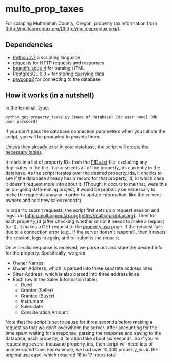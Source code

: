 multo_prop_taxes
================

For scraping Multnomah County, Oregon, property tax information from [http://multcoproptax.org/](http://multcoproptax.org/).


Dependencies
------------

*	[Python 2.7](https://www.python.org/ "Python 2.7") a scripting language
*	[requests](http://docs.python-requests.org/en/latest/ "Requests") for HTTP requests and responses
*	[beautifulsoup 4](http://www.crummy.com/software/BeautifulSoup/ "BeautifulSoup4") for parsing HTML
*	[PostgreSQL 9.3 +](http://www.postgresql.org/ "PostgreSQL") for storing querying data
*	[psycopg2](http://initd.org/psycopg/ "psycopg2") for connecting to the database


How it works (in a nutshell)
----------------------------

In the terminal, type:

	python get_property_taxes.py [name of database] [db user name] [db user password]

If you don't pass the database connection parameters when you initiate the script, you will be prompted to provide them.

Unless they already exist in your database, the script will [create the necessary tables](https://github.com/gordonje/multco_prop_taxes/blob/master/create_tables.sql).

It reads in a list of property IDs from the [PIDs.txt](https://github.com/gordonje/multco_prop_taxes/blob/master/PIDs.txt) file, excluding any duplicates in the file. It also selects all of the property_ids currently in the database. As the script iterates over the desired property_ids, it checks to see if the database already has a record for that property_id, in which case it doesn't request more info about it. (Though, it occurs to me that, were this an on-going data-mining project, it would be probably be necessary to make the requests anyway in order to update information, like the current owners and add new sales records).

In order to submit requests, the script first sets up a request session and logs into [http://multcoproptax.org](http://multcoproptax.org). Then for each property_id (after checking whether or not it needs to make a request for it), it makes a GET request to the [property.asp](http://multcoproptax.org/property.asp?PropertyID=R238620) page. If the request fails due to a connection error (e.g., if the server doesn't respond), then it resets the session, logs in again, and re-submits the request.

Once a valid response is received, we parse out and store the desired info for the property. Specifically, we grab:
*	Owner Names
*	Owner Address, which is parsed into three separate address lines
*	Situs Address, which is also parsed into three address lines
*	Each row in the Sales Information table:
	- Deed
	- Grantor (Seller)
	- Grantee (Buyer)
	- Instrument
	- Sales date
	- Consideration Amount

Note that the script is set to pause for three seconds before making a request so that we don't overwhelm the server. After accounting for the time spent waiting for a response, parsing the response and saving to the database, each property_id iteration take about six seconds. So if you're requesting several thousand property_ids, then script will need lots of uninterrupted time. For example, we had over 10,000 property_ids in the original use case, which required 16 to 17 hours total.

